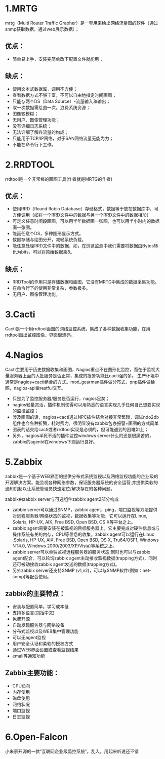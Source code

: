 # 1.MRTG

mrtg（Multi Router Traffic Grapher）是一套用来绘出网络流量图的软件（通过snmp获取数据，通过web展示数据）；

## 优点：

- 简单易上手，安装完简单改下配置文件就能用；

## 缺点：

- 使用文本式数据库，调用不方便；
- 查看数据方式不够丰富，不可以自由地指定时间画图；
- 只能存两个DS（Data Source）-流量输入和输出；
- 取一次数据需绘图一次，浪费系统资源；
- 图像较模糊；
- 无用户、图像管理功能；
- 没有详细日志系统；
- 无法详细了解各流量的构成；
- 只能用于TCP/IP网络，对于SAN网络流量无能为力；
- 不能在命令行下工作。

# 2.RRDTOOL

rrdtool是一个非常棒的画图工具(作者就是MRTG的作者)

## 优点：

- 使用RRD（Round Robin Database）存储格式，数据等于放在数据库中，可方便调用（如将一个RRD文件中的数据与另一个RRD文件中的数据相加）
- 可定义任意时间段画图，可以用半年数据画一张图，也可以用半小时内的数据画一张图。
- 能画任意个DS，多种图形显示方式。
- 数据存储与绘图分开，减轻系统负载。
- 能任意处理RRD文件中的数据，如，在浏览监测中我们需要将数据由Bytes转化为bits，可以将原始数据乘8。

## 缺点：

- RRDTool的作用只是存储数据和画图，它没有MRTG中集成的数据采集功能。
- 在命令行下的使用非常复杂，参数极多。
- 无用户、图像管理功能。

# 3.Cacti

Cacti是一个用rrdtool画图的网络监控系统，集成了各种数据收集功能，在用rrdtool画出监控图像，界面很漂亮。

# 4.Nagios

Cacti主要用于历史数据收集和画图，Nagios重点不在图形化监控，而在于监视大量服务器上面的大批服务是否正常，集成的报警功能比cacti强的多。
生产环境中通常是nagios+cacti组合的方式。mod_gearman插件做分布式，pnp插件做绘图，nagios-api做restful交互。

- 只是为了监控服务器/服务是否运行，nagios足矣；
- nagios轻量灵活，插件机制使得可以用熟悉的语言实现几乎任何自己想要实现的监控监控；
- 涉及画图的话，nagios+cacti通过NPC插件结合对接非常繁琐，调试ndo2db组件也会各种折腾，耗时费力，很明显没有zabbix包办报警+画图的方式简单
- 图表的话交给cacti或者rrdtool实现是必须的，但可能遇到的困难如上；
- 另外，nagios半死不活的插件监控windows server什么的还是很痛苦的，zabbix的agentd在windows下则运行良好。

# 5.Zabbix

zabbix是一个基于WEB界面的提供分布式系统监视以及网络监视功能的企业级的开源解决方案。能监视各种网络参数，保证服务器系统的安全运营;并提供柔软的通知机制以让系统管理员快速定位/解决存在的各种问题。

zabbix由zabbix server与可选组件zabbix agent2部分构成
- zabbix server可以通过SNMP，zabbix agent，ping，端口监视等方法提供对远程服务器/网络状态的监视，数据收集等功能，它可以运行在Linux, Solaris, HP-UX, AIX, Free BSD, Open BSD, OS X等平台之上。
- zabbix agent需要安装在被监视的目标服务器上，它主要完成对硬件信息或与操作系统有关的内存，CPU等信息的收集。zabbix agent可以运行在Linux ,Solaris, HP-UX, AIX, Free BSD, Open BSD, OS X, Tru64/OSF1, Windows NT4.0, Windows 2000/2003/XP/Vista)等系统之上。
- zabbix server可以单独监视远程服务器的服务状态;同时也可以与zabbix agent配合，可以轮询zabbix agent主动接收监视数据(trapping方式)，同时还可被动接收zabbix agent发送的数据(trapping方式)。
- 另外zabbix server还支持SNMP (v1,v2)，可以与SNMP软件(例如：net-snmp)等配合使用。

## zabbix的主要特点：

- 安装与配置简单，学习成本低
- 支持多语言(包括中文)
- 免费开源
- 自动发现服务器与网络设备
- 分布式监视以及WEB集中管理功能
- 可以无agent监视
- 用户安全认证和柔软的授权方式
- 通过WEB界面设置或查看监视结果
- email等通知功能

## Zabbix主要功能：

- CPU负荷
- 内存使用
- 磁盘使用
- 网络状况
- 端口监视
- 日志监视

# 6.Open-Falcon

小米家开源的一款“互联网企业级监控系统”，乱入，用起来听说还不错

